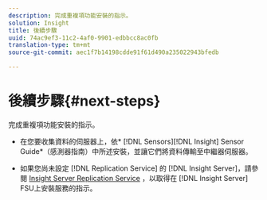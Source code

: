 ```yaml
---
description: 完成重複項功能安裝的指示。
solution: Insight
title: 後續步驟
uuid: 74ac9ef3-11c2-4af0-9901-edbbcc8ac0fb
translation-type: tm+mt
source-git-commit: aec1f7b14198cdde91f61d490a235022943bfedb

---
```



# 後續步驟{#next-steps}

完成重複項功能安裝的指示。

* 在您要收集資料的伺服器上，依* [!DNL Sensors][!DNL Insight] Sensor Guide*（感測器指南）中所述安裝，並讓它們將資料傳輸至中繼器伺服器。

* 如果您尚未設定 [!DNL Replication Service] 的 [!DNL Insight Server]，請參閱 [Insight Server Replication Service](../../../../home/c-inst-svr/c-ins-svr-rep-svc/c-ins-svr-rep-svc.md#concept-926e654e80d943a0b6ac44a82a510d92) ，以取得在 [!DNL Insight Server] FSU上安裝服務的指示。


